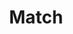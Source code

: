 ---
title: Match
layout: DemoLayout
sidebar: false
navbar: false
pageClass: customDemoPage
pie: "@pie-element/match@1.8.3"
modelSchemaJSONURI: "https://raw.githubusercontent.com/pie-framework/pie-elements/develop/packages/match/docs/pie-schema.json"
configureSchemaJSONURI: "https://raw.githubusercontent.com/pie-framework/pie-elements/develop/packages/match/docs/config-schema.json"
model:
    id: '1'
    element: 'match-element'
    rows:
    - id: 1
      title: Question Text 1
      values:
      - false
      - false
    - id: 2
      title: Question Text 2
      values:
      - false
      - false
    - id: 3
      title: Question Text 3
      values:
      - false
      - false
    - id: 4
      title: Question Text 4
      values:
      - false
      - false
    shuffled: false
    partialScoring: false
    layout: 3
    headers:
    - Column 1
    - Column 2
    - Column 3
    responseType: radio
    feedback:
      correct:
        type: none
        default: Correct
      partial:
        type: none
        default: Nearly
      incorrect:
        type: none
        default: Incorrect
---
